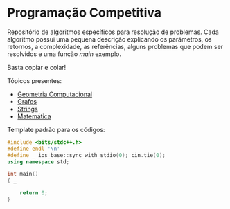 
# Programação Competitiva

Repositório de algoritmos específicos para resolução de problemas.
Cada algoritmo possui uma pequena descrição explicando os parâmetros,
os retornos, a complexidade, as referências, alguns problemas que podem
ser resolvidos e uma função *main* exemplo. 

Basta copiar e colar!

Tópicos presentes: 

- [Geometria Computacional](Geometria%20Computacional) 
- [Grafos](Grafos)
- [Strings](Strings)
- [Matemática](Matematica)

Template padrão para os códigos:

```c++
#include <bits/stdc++.h>
#define endl '\n'
#define _ ios_base::sync_with_stdio(0); cin.tie(0);
using namespace std;

int main()
{ _

    return 0;
}
```